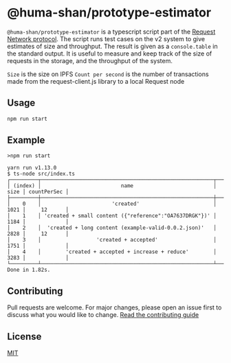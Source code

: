 # @huma-shan/prototype-estimator

`@huma-shan/prototype-estimator` is a typescript script part of the [Request Network protocol](https://github.com/RequestNetwork/requestNetwork).
The script runs test cases on the v2 system to give estimates of size and throughput. The result is given as a `console.table` in the standard output.
It is useful to measure and keep track of the size of requests in the storage, and the throughput of the system.

`Size` is the size on IPFS
`Count per second` is the number of transactions made from the request-client.js library to a local Request node

## Usage

```bash
npm run start
```

## Example

`>npm run start`

```
yarn run v1.13.0
$ ts-node src/index.ts
┌─────────┬────────────────────────────────────────────────────────┬──────┬─────────────┐
│ (index) │                          name                          │ size │ countPerSec │
├─────────┼────────────────────────────────────────────────────────┼──────┼─────────────┤
│    0    │                       'created'                        │ 1021 │     12      │
│    1    │ 'created + small content ({"reference":"OA7637DRGK"})' │ 1184 │             │
│    2    │  'created + long content (example-valid-0.0.2.json)'   │ 2828 │     12      │
│    3    │                  'created + accepted'                  │ 1751 │             │
│    4    │        'created + accepted + increase + reduce'        │ 3283 │             │
└─────────┴────────────────────────────────────────────────────────┴──────┴─────────────┘
Done in 1.82s.
```

## Contributing

Pull requests are welcome. For major changes, please open an issue first to discuss what you would like to change.
[Read the contributing guide](/CONTRIBUTING.md)

## License

[MIT](/LICENSE)
